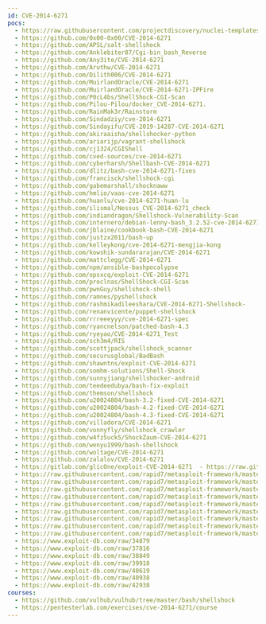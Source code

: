 ```yaml
---
id: CVE-2014-6271
pocs:
  - https://raw.githubusercontent.com/projectdiscovery/nuclei-templates/master/cves/2014/CVE-2014-6271.yaml
  - https://github.com/0x00-0x00/CVE-2014-6271
  - https://github.com/APSL/salt-shellshock
  - https://github.com/Anklebiter87/Cgi-bin_bash_Reverse
  - https://github.com/Any3ite/CVE-2014-6271
  - https://github.com/Aruthw/CVE-2014-6271
  - https://github.com/Dilith006/CVE-2014-6271
  - https://github.com/MuirlandOracle/CVE-2014-6271
  - https://github.com/MuirlandOracle/CVE-2014-6271-IPFire
  - https://github.com/P0cL4bs/ShellShock-CGI-Scan
  - https://github.com/Pilou-Pilou/docker_CVE-2014-6271.
  - https://github.com/RainMak3r/Rainstorm
  - https://github.com/Sindadziy/cve-2014-6271
  - https://github.com/Sindayifu/CVE-2019-14287-CVE-2014-6271
  - https://github.com/akiraaisha/shellshocker-python
  - https://github.com/ariarijp/vagrant-shellshock
  - https://github.com/cj1324/CGIShell
  - https://github.com/cved-sources/cve-2014-6271
  - https://github.com/cyberharsh/Shellbash-CVE-2014-6271
  - https://github.com/dlitz/bash-cve-2014-6271-fixes
  - https://github.com/francisck/shellshock-cgi
  - https://github.com/gabemarshall/shocknaww
  - https://github.com/hmlio/vaas-cve-2014-6271
  - https://github.com/huanlu/cve-2014-6271-huan-lu
  - https://github.com/ilismal/Nessus_CVE-2014-6271_check
  - https://github.com/indiandragon/Shellshock-Vulnerability-Scan
  - https://github.com/internero/debian-lenny-bash_3.2.52-cve-2014-6271
  - https://github.com/jblaine/cookbook-bash-CVE-2014-6271
  - https://github.com/justzx2011/bash-up
  - https://github.com/kelleykong/cve-2014-6271-mengjia-kong
  - https://github.com/kowshik-sundararajan/CVE-2014-6271
  - https://github.com/mattclegg/CVE-2014-6271
  - https://github.com/npm/ansible-bashpocalypse
  - https://github.com/opsxcq/exploit-CVE-2014-6271
  - https://github.com/proclnas/ShellShock-CGI-Scan
  - https://github.com/pwnGuy/shellshock-shell
  - https://github.com/ramnes/pyshellshock
  - https://github.com/rashmikadileeshara/CVE-2014-6271-Shellshock-
  - https://github.com/renanvicente/puppet-shellshock
  - https://github.com/rrreeeyyy/cve-2014-6271-spec
  - https://github.com/ryancnelson/patched-bash-4.3
  - https://github.com/ryeyao/CVE-2014-6271_Test
  - https://github.com/sch3m4/RIS
  - https://github.com/scottjpack/shellshock_scanner
  - https://github.com/securusglobal/BadBash
  - https://github.com/shawntns/exploit-CVE-2014-6271
  - https://github.com/somhm-solutions/Shell-Shock
  - https://github.com/sunnyjiang/shellshocker-android
  - https://github.com/teedeedubya/bash-fix-exploit
  - https://github.com/themson/shellshock
  - https://github.com/u20024804/bash-3.2-fixed-CVE-2014-6271
  - https://github.com/u20024804/bash-4.2-fixed-CVE-2014-6271
  - https://github.com/u20024804/bash-4.3-fixed-CVE-2014-6271
  - https://github.com/villadora/CVE-2014-6271
  - https://github.com/vonnyfly/shellshock_crawler
  - https://github.com/w4fz5uck5/ShockZaum-CVE-2014-6271
  - https://github.com/wenyu1999/bash-shellshock
  - https://github.com/woltage/CVE-2014-6271
  - https://github.com/zalalov/CVE-2014-6271
  - https://gitlab.com/glicOne/exploit-CVE-2014-6271  - https://raw.githubusercontent.com/rapid7/metasploit-framework/master/modules/auxiliary/scanner/http/apache_mod_cgi_bash_env.rb
  - https://raw.githubusercontent.com/rapid7/metasploit-framework/master/modules/auxiliary/server/dhclient_bash_env.rb
  - https://raw.githubusercontent.com/rapid7/metasploit-framework/master/modules/exploits/linux/http/advantech_switch_bash_env_exec.rb
  - https://raw.githubusercontent.com/rapid7/metasploit-framework/master/modules/exploits/linux/http/ipfire_bashbug_exec.rb
  - https://raw.githubusercontent.com/rapid7/metasploit-framework/master/modules/exploits/multi/ftp/pureftpd_bash_env_exec.rb
  - https://raw.githubusercontent.com/rapid7/metasploit-framework/master/modules/exploits/multi/http/apache_mod_cgi_bash_env_exec.rb
  - https://raw.githubusercontent.com/rapid7/metasploit-framework/master/modules/exploits/multi/http/cups_bash_env_exec.rb
  - https://raw.githubusercontent.com/rapid7/metasploit-framework/master/modules/exploits/osx/local/vmware_bash_function_root.rb
  - https://raw.githubusercontent.com/rapid7/metasploit-framework/master/modules/exploits/unix/dhcp/bash_environment.rb
  - https://raw.githubusercontent.com/rapid7/metasploit-framework/master/modules/exploits/unix/smtp/qmail_bash_env_exec.rb
  - https://www.exploit-db.com/raw/34879
  - https://www.exploit-db.com/raw/37816
  - https://www.exploit-db.com/raw/38849
  - https://www.exploit-db.com/raw/39918
  - https://www.exploit-db.com/raw/40619
  - https://www.exploit-db.com/raw/40938
  - https://www.exploit-db.com/raw/42938
courses:
  - https://github.com/vulhub/vulhub/tree/master/bash/shellshock
  - https://pentesterlab.com/exercises/cve-2014-6271/course
---
```

